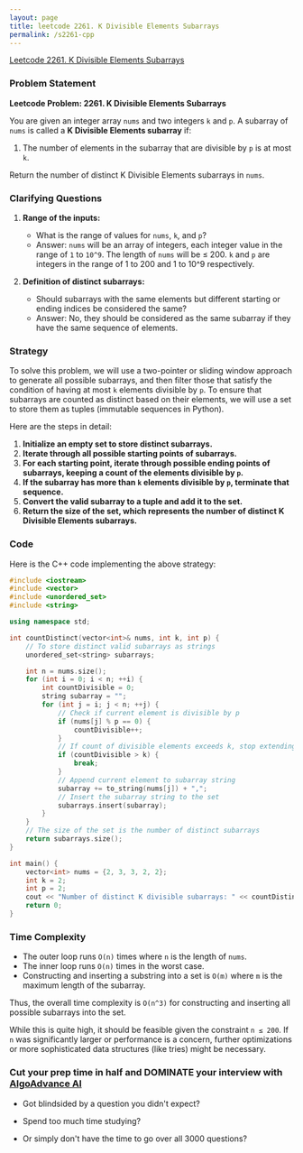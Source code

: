 ```yaml
---
layout: page
title: leetcode 2261. K Divisible Elements Subarrays
permalink: /s2261-cpp
---
```

[Leetcode 2261. K Divisible Elements Subarrays](https://algoadvance.github.io/algoadvance/l2261)
### Problem Statement

**Leetcode Problem: 2261. K Divisible Elements Subarrays**

You are given an integer array `nums` and two integers `k` and `p`. A subarray of `nums` is called a **K Divisible Elements subarray** if:

1. The number of elements in the subarray that are divisible by `p` is at most `k`.

Return the number of distinct K Divisible Elements subarrays in `nums`.

### Clarifying Questions

1. **Range of the inputs:** 
   - What is the range of values for `nums`, `k`, and `p`?
   - Answer: `nums` will be an array of integers, each integer value in the range of `1` to `10^9`. The length of `nums` will be ≤ 200. `k` and `p` are integers in the range of 1 to 200 and 1 to 10^9 respectively.

2. **Definition of distinct subarrays:** 
   - Should subarrays with the same elements but different starting or ending indices be considered the same?
   - Answer: No, they should be considered as the same subarray if they have the same sequence of elements.

### Strategy

To solve this problem, we will use a two-pointer or sliding window approach to generate all possible subarrays, and then filter those that satisfy the condition of having at most `k` elements divisible by `p`. To ensure that subarrays are counted as distinct based on their elements, we will use a set to store them as tuples (immutable sequences in Python).

Here are the steps in detail:

1. **Initialize an empty set to store distinct subarrays.**
2. **Iterate through all possible starting points of subarrays.**
3. **For each starting point, iterate through possible ending points of subarrays, keeping a count of the elements divisible by `p`.**
4. **If the subarray has more than `k` elements divisible by `p`, terminate that sequence.**
5. **Convert the valid subarray to a tuple and add it to the set.**
6. **Return the size of the set, which represents the number of distinct K Divisible Elements subarrays.**

### Code

Here is the C++ code implementing the above strategy:

```cpp
#include <iostream>
#include <vector>
#include <unordered_set>
#include <string>

using namespace std;

int countDistinct(vector<int>& nums, int k, int p) {
    // To store distinct valid subarrays as strings
    unordered_set<string> subarrays;

    int n = nums.size();
    for (int i = 0; i < n; ++i) {
        int countDivisible = 0;
        string subarray = "";
        for (int j = i; j < n; ++j) {
            // Check if current element is divisible by p
            if (nums[j] % p == 0) {
                countDivisible++;
            }
            // If count of divisible elements exceeds k, stop extending this subarray
            if (countDivisible > k) {
                break;
            }
            // Append current element to subarray string
            subarray += to_string(nums[j]) + ",";
            // Insert the subarray string to the set
            subarrays.insert(subarray);
        }
    }
    // The size of the set is the number of distinct subarrays
    return subarrays.size();
}

int main() {
    vector<int> nums = {2, 3, 3, 2, 2};
    int k = 2;
    int p = 2;
    cout << "Number of distinct K divisible subarrays: " << countDistinct(nums, k, p) << endl;
    return 0;
}
```

### Time Complexity

- The outer loop runs `O(n)` times where `n` is the length of `nums`.
- The inner loop runs `O(n)` times in the worst case.
- Constructing and inserting a substring into a set is `O(m)` where `m` is the maximum length of the subarray.

Thus, the overall time complexity is `O(n^3)` for constructing and inserting all possible subarrays into the set.

While this is quite high, it should be feasible given the constraint `n ≤ 200`. If `n` was significantly larger or performance is a concern, further optimizations or more sophisticated data structures (like tries) might be necessary.


### Cut your prep time in half and DOMINATE your interview with [AlgoAdvance AI](https://algoAdvance.com)

- Got blindsided by a question you didn't expect?

- Spend too much time studying?

- Or simply don't have the time to go over all 3000 questions?

